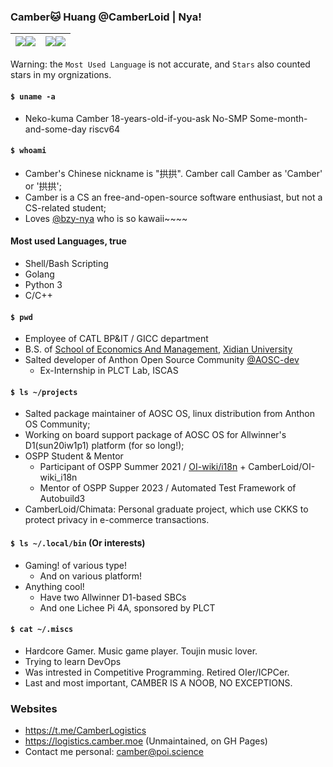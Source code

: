 ### Camber🐱 Huang @CamberLoid | Nya!

| <a href="https://github-readme-stats-one-bice.vercel.app/api?username=Camberloid&show_icons=true&include_all_commits=true&icon_color=FB7299&title_color=FB7299&hide_border=true&role=OWNER,ORGANIZATION_MEMBER#gh-light-mode-only"><img align="center" src="https://github-readme-stats-one-bice.vercel.app/api?username=Camberloid&show_icons=true&include_all_commits=true&icon_color=FB7299&title_color=FB7299&hide_border=true&role=OWNER,ORGANIZATION_MEMBER#gh-light-mode-only" /></a><a href="https://github-readme-stats-one-bice.vercel.app/api?username=Camberloid&bg_color=0d1117&text_color=FB7299&show_icons=true&include_all_commits=true&icon_color=FB7299&title_color=FB7299&hide_border=true&role=OWNER,ORGANIZATION_MEMBER#gh-dark-mode-only"><img align="center" src="https://github-readme-stats-one-bice.vercel.app/api?username=Camberloid&bg_color=0d1117&text_color=FB7299&show_icons=true&include_all_commits=true&icon_color=FB7299&title_color=FB7299&hide_border=true&role=OWNER,ORGANIZATION_MEMBER#gh-dark-mode-only" /></a> | <a href="https://github-readme-stats-one-bice.vercel.app/api/top-langs/?username=Camberloidlayout=compact&langs_count=8&include_all_commits=true&icon_color=FB7299&hide_border=true&title_color=FB7299&role=OWNER,ORGANIZATION_MEMBER#gh-light-mode-only"><img align="center" src="https://github-readme-stats-one-bice.vercel.app/api/top-langs/?username=Camberloid&layout=compact&langs_count=8&include_all_commits=true&icon_color=FB7299&hide_border=true&title_color=FB7299&role=OWNER,ORGANIZATION_MEMBER#gh-light-mode-only" /></a><a href="https://github-readme-stats-one-bice.vercel.app/api/top-langs/?username=Camberloid&bg_color=0d1117&text_color=FB7299&layout=compact&langs_count=8&include_all_commits=true&icon_color=FB7299&hide_border=true&title_color=FB7299&role=OWNER,ORGANIZATION_MEMBER#gh-dark-mode-only"><img align="center" src="https://github-readme-stats-one-bice.vercel.app/api/top-langs/?username=Camberloid&bg_color=0d1117&text_color=FB7299&layout=compact&langs_count=8&include_all_commits=true&icon_color=FB7299&hide_border=true&title_color=FB7299&role=OWNER,ORGANIZATION_MEMBER#gh-dark-mode-only" /></a> |
| ------------- | ------------- |

Warning: the `Most Used Language` is not accurate, and `Stars` also counted stars in my orgnizations.

#### `$ uname -a`
- Neko-kuma Camber 18-years-old-if-you-ask No-SMP Some-month-and-some-day riscv64

#### `$ whoami`
- Camber's Chinese nickname is "拱拱". Camber call Camber as 'Camber' or '拱拱';
- Camber is a CS an free-and-open-source software enthusiast, but not a CS-related student;
- Loves [@bzy-nya](https://github.com/bzy-nya) who is so kawaii~~~~

#### Most used Languages, true

- Shell/Bash Scripting
- Golang
- Python 3
- C/C++

#### `$ pwd`
- Employee of CATL BP&IT / GICC department
- B.S. of [School of Economics And Management](https://emsen.xidian.edu.cn/), [Xidian University](https://en.xidian.edu.cn)
- Salted developer of Anthon Open Source Community [@AOSC-dev](https://github.com/aosc-dev)
  - Ex-Internship in PLCT Lab, ISCAS

#### `$ ls ~/projects`
- Salted package maintainer of AOSC OS, linux distribution from Anthon OS Community;
- Working on board support package of AOSC OS for Allwinner's D1(sun20iw1p1) platform (for so long!);
- OSPP Student & Mentor
  - Participant of OSPP Summer 2021 / [OI-wiki/i18n](https://github.com/oi-wiki/i18n) + CamberLoid/OI-wiki_i18n
  - Mentor of OSPP Supper 2023 / Automated Test Framework of Autobuild3
- CamberLoid/Chimata: Personal graduate project, which use CKKS to protect privacy in e-commerce transactions.

#### `$ ls ~/.local/bin` (Or interests)
- Gaming! of various type! 
  - And on various platform!
- Anything cool!
  - Have two Allwinner D1-based SBCs
  - And one Lichee Pi 4A, sponsored by PLCT

#### `$ cat ~/.miscs`
- Hardcore Gamer. Music game player. Toujin music lover.
- Trying to learn DevOps
- Was intrested in Competitive Programming. Retired OIer/ICPCer.
- Last and most important, CAMBER IS A NOOB, NO EXCEPTIONS.  
  
### Websites
- https://t.me/CamberLogistics
- https://logistics.camber.moe (Unmaintained, on GH Pages)
- Contact me personal: camber@poi.science
